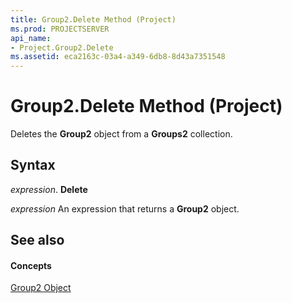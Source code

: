 ```yaml
---
title: Group2.Delete Method (Project)
ms.prod: PROJECTSERVER
api_name:
- Project.Group2.Delete
ms.assetid: eca2163c-03a4-a349-6db8-8d43a7351548
---
```



# Group2.Delete Method (Project)

Deletes the  **Group2** object from a **Groups2** collection.


## Syntax

 _expression_. **Delete**

 _expression_ An expression that returns a **Group2** object.


## See also


#### Concepts


[Group2 Object](group2-object-project.md)

